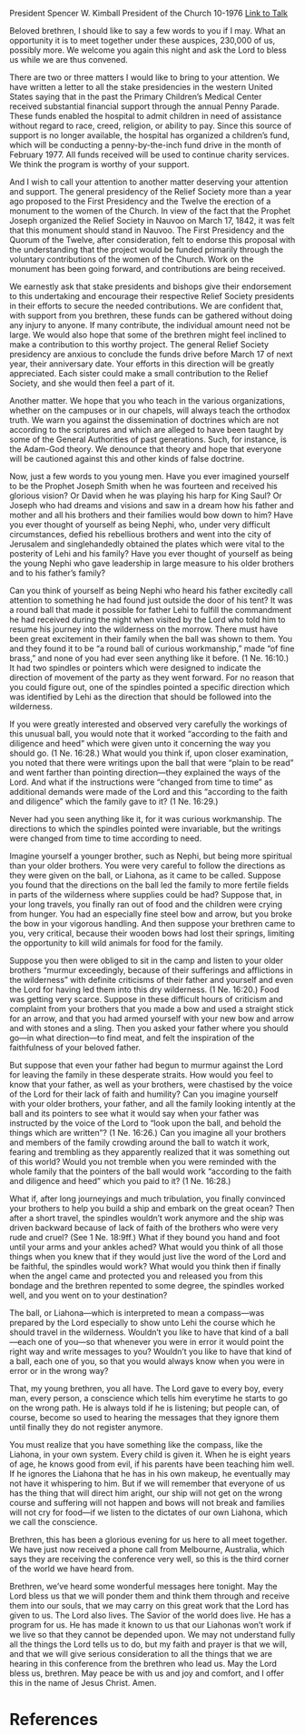President Spencer W. Kimball
President of the Church
10-1976
[Link to Talk](https://www.churchofjesuschrist.org/study/general-conference/1976/10/our-own-liahona?lang=eng)

Beloved brethren, I should like to say a few words to you if I may. What an opportunity it is to meet together under these auspices, 230,000 of us, possibly more. We welcome you again this night and ask the Lord to bless us while we are thus convened.

There are two or three matters I would like to bring to your attention. We have written a letter to all the stake presidencies in the western United States saying that in the past the Primary Children’s Medical Center received substantial financial support through the annual Penny Parade. These funds enabled the hospital to admit children in need of assistance without regard to race, creed, religion, or ability to pay. Since this source of support is no longer available, the hospital has organized a children’s fund, which will be conducting a penny-by-the-inch fund drive in the month of February 1977. All funds received will be used to continue charity services. We think the program is worthy of your support.

And I wish to call your attention to another matter deserving your attention and support. The general presidency of the Relief Society more than a year ago proposed to the First Presidency and the Twelve the erection of a monument to the women of the Church. In view of the fact that the Prophet Joseph organized the Relief Society in Nauvoo on March 17, 1842, it was felt that this monument should stand in Nauvoo. The First Presidency and the Quorum of the Twelve, after consideration, felt to endorse this proposal with the understanding that the project would be funded primarily through the voluntary contributions of the women of the Church. Work on the monument has been going forward, and contributions are being received.

We earnestly ask that stake presidents and bishops give their endorsement to this undertaking and encourage their respective Relief Society presidents in their efforts to secure the needed contributions. We are confident that, with support from you brethren, these funds can be gathered without doing any injury to anyone. If many contribute, the individual amount need not be large. We would also hope that some of the brethren might feel inclined to make a contribution to this worthy project. The general Relief Society presidency are anxious to conclude the funds drive before March 17 of next year, their anniversary date. Your efforts in this direction will be greatly appreciated. Each sister could make a small contribution to the Relief Society, and she would then feel a part of it.

Another matter. We hope that you who teach in the various organizations, whether on the campuses or in our chapels, will always teach the orthodox truth. We warn you against the dissemination of doctrines which are not according to the scriptures and which are alleged to have been taught by some of the General Authorities of past generations. Such, for instance, is the Adam-God theory. We denounce that theory and hope that everyone will be cautioned against this and other kinds of false doctrine.

Now, just a few words to you young men. Have you ever imagined yourself to be the Prophet Joseph Smith when he was fourteen and received his glorious vision? Or David when he was playing his harp for King Saul? Or Joseph who had dreams and visions and saw in a dream how his father and mother and all his brothers and their families would bow down to him? Have you ever thought of yourself as being Nephi, who, under very difficult circumstances, defied his rebellious brothers and went into the city of Jerusalem and singlehandedly obtained the plates which were vital to the posterity of Lehi and his family? Have you ever thought of yourself as being the young Nephi who gave leadership in large measure to his older brothers and to his father’s family?

Can you think of yourself as being Nephi who heard his father excitedly call attention to something he had found just outside the door of his tent? It was a round ball that made it possible for father Lehi to fulfill the commandment he had received during the night when visited by the Lord who told him to resume his journey into the wilderness on the morrow. There must have been great excitement in their family when the ball was shown to them. You and they found it to be “a round ball of curious workmanship,” made “of fine brass,” and none of you had ever seen anything like it before. (1 Ne. 16:10.) It had two spindles or pointers which were designed to indicate the direction of movement of the party as they went forward. For no reason that you could figure out, one of the spindles pointed a specific direction which was identified by Lehi as the direction that should be followed into the wilderness.

If you were greatly interested and observed very carefully the workings of this unusual ball, you would note that it worked “according to the faith and diligence and heed” which were given unto it concerning the way you should go. (1 Ne. 16:28.) What would you think if, upon closer examination, you noted that there were writings upon the ball that were “plain to be read” and went farther than pointing direction—they explained the ways of the Lord. And what if the instructions were “changed from time to time” as additional demands were made of the Lord and this “according to the faith and diligence” which the family gave to it? (1 Ne. 16:29.)

Never had you seen anything like it, for it was curious workmanship. The directions to which the spindles pointed were invariable, but the writings were changed from time to time according to need.

Imagine yourself a younger brother, such as Nephi, but being more spiritual than your older brothers. You were very careful to follow the directions as they were given on the ball, or Liahona, as it came to be called. Suppose you found that the directions on the ball led the family to more fertile fields in parts of the wilderness where supplies could be had? Suppose that, in your long travels, you finally ran out of food and the children were crying from hunger. You had an especially fine steel bow and arrow, but you broke the bow in your vigorous handling. And then suppose your brethren came to you, very critical, because their wooden bows had lost their springs, limiting the opportunity to kill wild animals for food for the family.

Suppose you then were obliged to sit in the camp and listen to your older brothers “murmur exceedingly, because of their sufferings and afflictions in the wilderness” with definite criticisms of their father and yourself and even the Lord for having led them into this dry wilderness. (1 Ne. 16:20.) Food was getting very scarce. Suppose in these difficult hours of criticism and complaint from your brothers that you made a bow and used a straight stick for an arrow, and that you had armed yourself with your new bow and arrow and with stones and a sling. Then you asked your father where you should go—in what direction—to find meat, and felt the inspiration of the faithfulness of your beloved father.

But suppose that even your father had begun to murmur against the Lord for leaving the family in these desperate straits. How would you feel to know that your father, as well as your brothers, were chastised by the voice of the Lord for their lack of faith and humility? Can you imagine yourself with your older brothers, your father, and all the family looking intently at the ball and its pointers to see what it would say when your father was instructed by the voice of the Lord to “look upon the ball, and behold the things which are written”? (1 Ne. 16:26.) Can you imagine all your brothers and members of the family crowding around the ball to watch it work, fearing and trembling as they apparently realized that it was something out of this world? Would you not tremble when you were reminded with the whole family that the pointers of the ball would work “according to the faith and diligence and heed” which you paid to it? (1 Ne. 16:28.)

What if, after long journeyings and much tribulation, you finally convinced your brothers to help you build a ship and embark on the great ocean? Then after a short travel, the spindles wouldn’t work anymore and the ship was driven backward because of lack of faith of the brothers who were very rude and cruel? (See 1 Ne. 18:9ff.) What if they bound you hand and foot until your arms and your ankles ached? What would you think of all those things when you knew that if they would just live the word of the Lord and be faithful, the spindles would work? What would you think then if finally when the angel came and protected you and released you from this bondage and the brethren repented to some degree, the spindles worked well, and you went on to your destination?

The ball, or Liahona—which is interpreted to mean a compass—was prepared by the Lord especially to show unto Lehi the course which he should travel in the wilderness. Wouldn’t you like to have that kind of a ball—each one of you—so that whenever you were in error it would point the right way and write messages to you? Wouldn’t you like to have that kind of a ball, each one of you, so that you would always know when you were in error or in the wrong way?

That, my young brethren, you all have. The Lord gave to every boy, every man, every person, a conscience which tells him everytime he starts to go on the wrong path. He is always told if he is listening; but people can, of course, become so used to hearing the messages that they ignore them until finally they do not register anymore.

You must realize that you have something like the compass, like the Liahona, in your own system. Every child is given it. When he is eight years of age, he knows good from evil, if his parents have been teaching him well. If he ignores the Liahona that he has in his own makeup, he eventually may not have it whispering to him. But if we will remember that everyone of us has the thing that will direct him aright, our ship will not get on the wrong course and suffering will not happen and bows will not break and families will not cry for food—if we listen to the dictates of our own Liahona, which we call the conscience.

Brethren, this has been a glorious evening for us here to all meet together. We have just now received a phone call from Melbourne, Australia, which says they are receiving the conference very well, so this is the third corner of the world we have heard from.

Brethren, we’ve heard some wonderful messages here tonight. May the Lord bless us that we will ponder them and think them through and receive them into our souls, that we may carry on this great work that the Lord has given to us. The Lord also lives. The Savior of the world does live. He has a program for us. He has made it known to us that our Liahonas won’t work if we live so that they cannot be depended upon. We may not understand fully all the things the Lord tells us to do, but my faith and prayer is that we will, and that we will give serious consideration to all the things that we are hearing in this conference from the brethren who lead us. May the Lord bless us, brethren. May peace be with us and joy and comfort, and I offer this in the name of Jesus Christ. Amen.

# References
